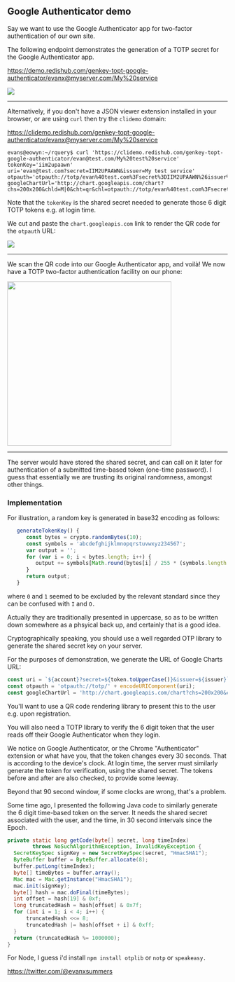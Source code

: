 
## Google Authenticator demo

Say we want to use the Google Authenticator app for two-factor authentication of our own site.

The following endpoint demonstrates the generation of a TOTP secret for the Google Authenticator app.

https://demo.redishub.com/genkey-topt-google-authenticator/evanx@myserver.com/My%20service

<img src="https://evanx.github.io/images/rquery/genkey-totp-ga.png">

<hr>

Alternatively, if you don't have a JSON viewer extension installed in your browser, or are using `curl` then try the `clidemo` domain:

https://clidemo.redishub.com/genkey-topt-google-authenticator/evanx@myserver.com/My%20service

```shell
evans@eowyn:~/rquery$ curl 'https://clidemo.redishub.com/genkey-topt-google-authenticator/evan@test.com/My%20test%20service'
tokenKey='iim2upaawn'
uri='evan@test.com?secret=IIM2UPAAWN&issuer=My test service'
otpauth='otpauth://totp/evan%40test.com%3Fsecret%3DIIM2UPAAWN%26issuer%3DMy%20test%20service'
googleChartUrl='http://chart.googleapis.com/chart?chs=200x200&chld=M|0&cht=qr&chl=otpauth://totp/evan%40test.com%3Fsecret%3DIIM2UPAAWN%26issuer%3DMy%20test%20service'
```

Note that the `tokenKey` is the shared secret needed to generate those 6 digit TOTP tokens e.g. at login time.

We cut and paste the `chart.googleapis.com` link to render the QR code for the `otpauth` URL:

<img src="https://evanx.github.io/images/rquery/gentoken-qrcode-googlecharts.png">

<hr>

We scan the QR code into our Google Authenticator app, and voilà! We now have a TOTP two-factor authentication facility on our phone:

<img src="https://evanx.github.io/images/rquery/google-authenticator-app-CROPPED.png" width="375">

<hr>

The server would have stored the shared secret, and can call on it later for authentication of a submitted time-based token (one-time password). I guess that essentially we are trusting its original randomness, amongst other things.

### Implementation

For illustration, a random key is generated in base32 encoding as follows:
```javascript
   generateTokenKey() {
      const bytes = crypto.randomBytes(10);
      const symbols = 'abcdefghijklmnopqrstuvwxyz234567';
      var output = '';
      for (var i = 0; i < bytes.length; i++) {
         output += symbols[Math.round(bytes[i] / 255 * (symbols.length - 1))];
      }
      return output;
   }
```
where `0` and `1` seemed to be excluded by the relevant standard since they can be confused with `I` and `O.`

Actually they are traditionally presented in uppercase, so as to be written down somewhere as a phsyical back up, and certainly that is a good idea.

Cryptographically speaking, you should use a well regarded OTP library to generate the shared secret key on your server.

For the purposes of demonstration, we generate the URL of Google Charts URL:
```javascript
const uri = `${account}?secret=${token.toUpperCase()}&issuer=${issuer}`;
const otpauth = 'otpauth://totp/' + encodeURIComponent(uri);
const googleChartUrl = 'http://chart.googleapis.com/chart?chs=200x200&chld=M|0&cht=qr&chl=' + otpauth;
```

You'll want to use a QR code rendering library to present this to the user e.g. upon registration.

You will also need a TOTP library to verify the 6 digit token that the user reads off their Google Authenticator when they login.

We notice on Google Authenticator, or the Chrome "Authenticator" extension or what have you, that the token changes every 30 seconds. That is according to the device's clock. At login time, the server must similarly generate the token for verification, using the shared secret. The tokens before and after are also checked, to provide some leeway.

Beyond that 90 second window, if some clocks are wrong, that's a problem.

Some time ago, I presented the following Java code to similarly generate the 6 digit time-based token on the server. It needs the shared secret associated with the user, and the time, in 30 second intervals since the Epoch.
```java
private static long getCode(byte[] secret, long timeIndex)
        throws NoSuchAlgorithmException, InvalidKeyException {
  SecretKeySpec signKey = new SecretKeySpec(secret, "HmacSHA1");
  ByteBuffer buffer = ByteBuffer.allocate(8);
  buffer.putLong(timeIndex);
  byte[] timeBytes = buffer.array();
  Mac mac = Mac.getInstance("HmacSHA1");
  mac.init(signKey);
  byte[] hash = mac.doFinal(timeBytes);
  int offset = hash[19] & 0xf;
  long truncatedHash = hash[offset] & 0x7f;
  for (int i = 1; i < 4; i++) {
      truncatedHash <<= 8;
      truncatedHash |= hash[offset + i] & 0xff;
  }
  return (truncatedHash %= 1000000);
}
```

For Node, I guess i'd install `npm install otplib` or `notp` or `speakeasy.`

https://twitter.com/@evanxsummers
